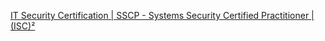 
[IT Security Certification | SSCP - Systems Security Certified Practitioner | (ISC)²](https://www.isc2.org/en/Certifications/SSCP)
